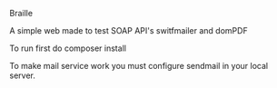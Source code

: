 Braille

A simple web made to test SOAP API's switfmailer and domPDF

To run first do composer install

To make mail service work you must configure sendmail in your local server.


